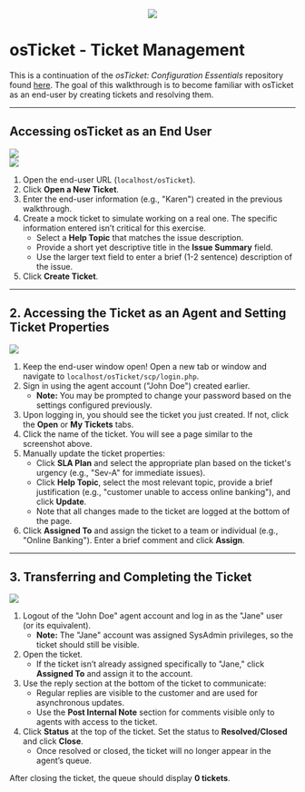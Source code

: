<p align="center">
<img src="https://i.imgur.com/haGKChN.png" />
</p>

# osTicket - Ticket Management

This is a continuation of the *osTicket: Configuration Essentials* repository found [here](https://github.com/jgit-arc/osticket-configuration-essentials). The goal of this walkthrough is to become familiar with osTicket as an end-user by creating tickets and resolving them.

---

## Accessing osTicket as an End User

<p>
<img src="https://i.imgur.com/sa6P548.png"/> <br/>
<img src="https://i.imgur.com/urtu8Sz.png"/>
</p>

1. Open the end-user URL (`localhost/osTicket`).
2. Click **Open a New Ticket**.
3. Enter the end-user information (e.g., "Karen") created in the previous walkthrough.
4. Create a mock ticket to simulate working on a real one. The specific information entered isn’t critical for this exercise.
   - Select a **Help Topic** that matches the issue description.
   - Provide a short yet descriptive title in the **Issue Summary** field.
   - Use the larger text field to enter a brief (1-2 sentence) description of the issue.
5. Click **Create Ticket**.

---

## 2. Accessing the Ticket as an Agent and Setting Ticket Properties

<p>
<img src="https://i.imgur.com/pqLf1XN.png" />
</p>

1. Keep the end-user window open! Open a new tab or window and navigate to `localhost/osTicket/scp/login.php`.
2. Sign in using the agent account ("John Doe") created earlier.
   - **Note:** You may be prompted to change your password based on the settings configured previously.
3. Upon logging in, you should see the ticket you just created. If not, click the **Open** or **My Tickets** tabs.
4. Click the name of the ticket. You will see a page similar to the screenshot above.
5. Manually update the ticket properties:
   - Click **SLA Plan** and select the appropriate plan based on the ticket's urgency (e.g., "Sev-A" for immediate issues).
   - Click **Help Topic**, select the most relevant topic, provide a brief justification (e.g., "customer unable to access online banking"), and click **Update**.
   - Note that all changes made to the ticket are logged at the bottom of the page.
6. Click **Assigned To** and assign the ticket to a team or individual (e.g., "Online Banking"). Enter a brief comment and click **Assign**.

---

## 3. Transferring and Completing the Ticket

<p>
<img src="https://i.imgur.com/CXkUH81.png" />
</p>

1. Logout of the "John Doe" agent account and log in as the "Jane" user (or its equivalent).
   - **Note:** The "Jane" account was assigned SysAdmin privileges, so the ticket should still be visible.
2. Open the ticket.
   - If the ticket isn’t already assigned specifically to "Jane," click **Assigned To** and assign it to the account.
3. Use the reply section at the bottom of the ticket to communicate:
   - Regular replies are visible to the customer and are used for asynchronous updates.
   - Use the **Post Internal Note** section for comments visible only to agents with access to the ticket.
4. Click **Status** at the top of the ticket. Set the status to **Resolved/Closed** and click **Close**.
   - Once resolved or closed, the ticket will no longer appear in the agent’s queue.

After closing the ticket, the queue should display **0 tickets**.
